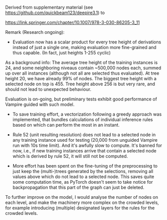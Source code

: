 Derived from supplementary material (see https://github.com/quickbeam123/deepire3.1) to 

https://link.springer.com/chapter/10.1007/978-3-030-86205-3_11

Remark (Research ongoing):

- Evaluation now has a scalar product for every tree height of derivations instead of just a single one, making evaluation more fine-grained and thus capable. (In fact, just heights 1-255 cyclic)  

As a background info: The average tree height of the training instances is 24, and some neighboring niveaus contain ~500,000 nodes each, summed up over all instances (although not all are selected thus evaluated). At tree height 20, we have already 99% of nodes. The biggest tree height with a selected node on top is 455. Tree height above 256 is but very rare, and should not lead to unexpected behaviour.

 Evaluation is on-going, but preliminary tests exhibit good performance of Vampire guided with such model.

- To save training effort, a vectorization following a greedy approach was implemented, that bundles calculations of individual inference rules based on which can perform the most in an instant.

- Rule 52 (unit resulting resolution) does not lead to a selected node in any training instance used for testing (20,000 from unguided Vampire run with 10s time limit). And it's awfully slow to compute. It's banned for now, i.e., if new training instances arrive that contain a selected node which is derived by rule 52, it will still not be computed.

- More effort has been spent on the fine-tuning of the preprocessing to just keep the (multi-)trees generated by the selections, removing all values above which do not lead to a selected node. This saves quite some computation time, as PyTorch doesn't seem to take notice for backpropagation that this part of the graph can just be deleted.


To further improve on the model, I would analyse the number of nodes on each level, and make the machinery more complex on the crowded levels, for example introducing (multiple) designated layers for the rules for the crowded levels.
